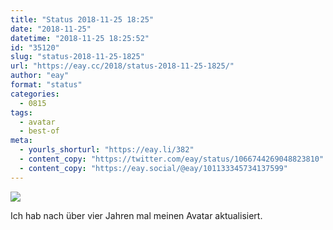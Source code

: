 ```yaml
---
title: "Status 2018-11-25 18:25"
date: "2018-11-25"
datetime: "2018-11-25 18:25:52"
id: "35120"
slug: "status-2018-11-25-1825"
url: "https://eay.cc/2018/status-2018-11-25-1825/"
author: "eay"
format: "status"
categories:
  - 0815
tags:
  - avatar
  - best-of
meta:
  - yourls_shorturl: "https://eay.li/382"
  - content_copy: "https://twitter.com/eay/status/1066744269048823810"
  - content_copy: "https://eay.social/@eay/101133345734137599"
---
```


![](https://eay.cc/uploads/2018/avatar.gif)

Ich hab nach über vier Jahren mal meinen Avatar aktualisiert.
